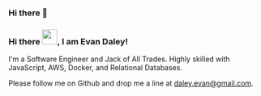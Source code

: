 ### Hi there 👋

<!--
**EvanDaley/EvanDaley** is a ✨ _special_ ✨ repository because its `README.md` (this file) appears on your GitHub profile.

Here are some ideas to get you started:

- 🔭 I’m currently working on ...
- 🌱 I’m currently learning ...
- 👯 I’m looking to collaborate on ...
- 🤔 I’m looking for help with ...
- 💬 Ask me about ...
- 📫 How to reach me: ...
- 😄 Pronouns: ...
- ⚡ Fun fact: ...
-->

### Hi there <img src="https://raw.githubusercontent.com/MartinHeinz/MartinHeinz/master/wave.gif" width="30px">, I am Evan Daley!

I'm a Software Engineer and Jack of All Trades. Highly skilled with JavaScript, AWS, Docker, and Relational Databases. 

Please follow me on Github and drop me a line at daley.evan@gmail.com.
